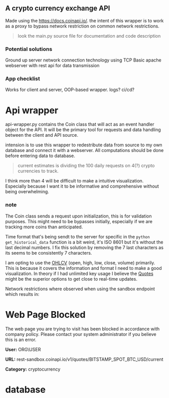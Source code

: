 ## A crypto currency exchange API
Made using the https://docs.coinapi.io/. the intent of this wrapper is to work as a proxy to bypass network restriction on common network restrictions.

> look the main.py source file for documentation and code description

### Potential solutions

Ground up server network connection technology using TCP
Basic apache webserver with rest api for data transmission

### App checklist

Works for client and server, OOP-based wrapper.
logs?
ci/cd?


# Api wrapper

api-wrapper.py contains the Coin class that will act as an event handler object for the API.
It will be the primary tool for requests and data handling between the client and API source.

intension is to use this wrapper to redestribute data from source to my own database and connect it with a webserver. All computations should be done before entering data to database.

> current estimates is dividing the 100 daily requests on 4(?) crypto currencies to track. 

I think more than 4 will be difficult to make a intuitive visualization. Especially because I want it to be informative and comprehensive without being overwhelming.

### note
The Coin class sends a request upon initialization, this is for validation purposes. This might need to be bypasses initially, especially if we are tracking more coins than anticipated.

Time format that's being sendt to the server for specific in the ```python get_historical_data``` function is a bit weird, it's ISO 8601 but it's without the last decimal numbers. I fix this solution by removing the 7 last characters as its seems to be consistently 7 characters.

I am opting to use the [OHLCV](https://docs.coinapi.io/?python#ohlcv) (open, high, low, close, volume) primarily. This is because it covers the information and format I need to make a good visualization. In theory if I had unlimited key usage I believe the [Quotes](https://docs.coinapi.io/?python#quotes) might be the superior options to get close to real-time updates.

Network restrictions where observed when using the sandbox endpoint which results in:
<body>
    <h1>Web Page Blocked</h1>
    <p>The web page you are trying to visit has been blocked in accordance with company policy. Please contact your system administrator if you believe this is an error.</p>
    <div class="response">
        <p><b>User:</b> ORG\USER</p>
        <p><b>URL:</b> rest-sandbox.coinapi.io/v1/quotes/BITSTAMP_SPOT_BTC_USD/current</p>
        <p><b>Category:</b> cryptocurrency</p>
    </div>
</body>

# database 
